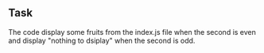 ## Task

The code display some fruits from the index.js file when the second is even and display "nothing to dsiplay" when the second is odd.

